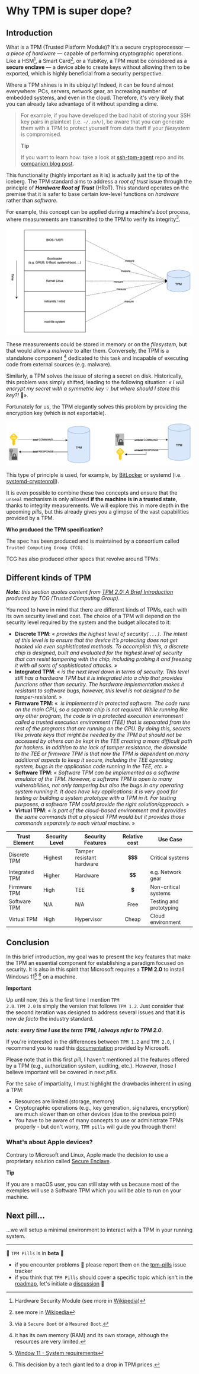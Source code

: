 # Why TPM is super dope?

## Introduction

What is a TPM (Trusted Platform Module)? It's a secure cryptoprocessor — *a piece of hardware* — capable of performing cryptographic operations. Like a HSM[^1], a Smart Card[^2], or a YubiKey, a TPM must be considered as a **secure enclave** — a device able to create keys without allowing them to be exported, which is highly beneficial from a security perspective.

Where a TPM shines is in its ubiquity! Indeed, it can be found almost everywhere: PCs, servers, network gear, an increasing number of embedded systems, and even in the cloud. Therefore, it's very likely that you can already take advantage of it without spending a dime.

> For example, if you have developed the bad habit of storing your SSH key pairs in plaintext (i.e. *`~/.ssh/`*), be aware that you can generate them with a TPM to protect yourself from data theft if your *filesystem* is compromised.
>
> <div class="info">
> <b>Tip</b>
>
> If you want to learn how: take a look at <a href="https://github.com/Foxboron/ssh-tpm-agent" target="_blank">ssh-tpm-agent</a> repo and its <a href="https://linderud.dev/blog/store-ssh-keys-inside-the-tpm-ssh-tpm-agent/" target="_blank">companion blog post</a>.
></div>

This functionality (highly important as it is) is actually just the tip of the iceberg. The TPM standard aims to address a *root of trust* issue through the principle of ***Hardware Root of Trust*** (HRoT). This standard operates on the premise that it is safer to base certain low-level functions on *hardware* rather than *software*.

For example, this concept can be applied during a machine's *boot* process, where measurements are transmitted to the TPM to verify its integrity[^3].

![](./images/01-pill/boot.png)

These measurements could be stored in memory or on the *filesystem*, but that would allow a *malware* to alter them. Conversely, the TPM is a standalone component [^4] dedicated to this task and incapable of executing code from external sources (e.g. malware).  

Similarly, a TPM solves the issue of storing a secret on disk. Historically, this problem was simply shifted, leading to the following situation: *« I will encrypt my secret with a symmetric key* 💡 *but where should I store this key?!* 🤯».  

Fortunately for us, the TPM elegantly solves this problem by providing the encryption key (which is not exportable).

![](./images/01-pill/seal_unseal.png)

This type of principle is used, for example, by [BitLocker](https://learn.microsoft.com/en-us/windows/security/operating-system-security/data-protection/bitlocker/) or systemd (i.e.  [systemd-cryptenroll](https://www.freedesktop.org/software/systemd/man/latest/systemd-cryptenroll.html)).  

It is even possible to combine these two concepts and ensure that the `unseal` mechanism is only allowed **if the machine is in a trusted state**, thanks to integrity measurements. We will explore this in more depth in the upcoming *pills*, but this already gives you a glimpse of the vast capabilities provided by a TPM.

<div class="info">
<b>Who produced the TPM specification?</b>

The spec has been produced and is maintained by a consortium called <code class="hljs">Trusted Computing Group (TCG)</code>. 

TCG has also produced other specs that revolve around TPMs.
</div>

## Different kinds of TPM

***Note:** this section quotes content from [TPM 2.0: A Brief Introduction](https://trustedcomputinggroup.org/wp-content/uploads/TPM-2.0-A-Brief-Introduction.pdf) produced by TCG (Trusted Computing Group).*

You need to have in mind that there are different kinds of TPMs, each with its own security level and cost. The choice of a TPM will depend on the security level required by the system and the budget allocated to it:

- **Discrete TPM**: « *provides the highest level of security`[...]`. The intent of this level is to ensure that the device it’s protecting does not get hacked via even sophisticated methods. To accomplish this, a discrete chip is designed, built and evaluated for the highest level of security that can resist tampering with the chip, including probing it and freezing it with all sorts of sophisticated attacks.* »
- **Integrated TPM**: « *is the next level down in terms of security. This level still has a hardware TPM but it is integrated into a chip that provides functions other than security. The hardware implementation makes it resistant to software bugs, however, this level is not designed to be tamper-resistant.* »
- **Firmware TPM**: «  *is implemented in protected software. The code runs on the main CPU, so a separate chip is not required. While running like any other program, the code is in a protected execution environment called a trusted execution environment (TEE) that is separated from the rest of the programs that are running on the CPU. By doing this, secrets like private keys that might be needed by the TPM but should not be accessed by others can be kept in the TEE creating a more difficult path for hackers. In addition to the lack of tamper resistance, the downside to the TEE or firmware TPM is that now the TPM is dependent on many additional aspects to keep it secure, including the TEE operating system, bugs in the application code running in the TEE, etc.* »
- **Software TPM**: « *Software TPM can be implemented as a software emulator of the TPM. However, a software TPM is open to many vulnerabilities, not only tampering but also the bugs in any operating system running it. It does have key applications: it is very good for testing or building a system prototype with a TPM in it. For testing purposes, a software TPM could provide the right solution/approach.* »
- **Virtual TPM**: « *is part of the cloud-based environment and it provides the same commands that a physical TPM would but it provides those commands separately to each virtual machine.* »

| Trust Element | Security Level | Security Features | Relative cost | Use Case |
| ------------- | -------------- | ----------------- | :-----------: | -------- |
| Discrete TPM | Highest | Tamper resistant hardware | 💲💲💲 | Critical systems |
| Integrated TPM | Higher | Hardware | 💲💲 | e.g. Network gear |
| Firmware TPM | High | TEE | 💲  | Non-critical systems |
| Software TPM | N/A | N/A |   Free   | Testing and prototyping |
| Virtual TPM | High | Hypervisor | Cheap  | Cloud environment |

## Conclusion

In this brief introduction, my goal was to present the key features that make the TPM an essential component for establishing a paradigm focused on security. It is also in this spirit that Microsoft requires a **TPM 2.0** to install Windows 11[^5] [^6] on a machine.

<div class="warning">
<b>Important</b>

Up until now, this is the first time I mention <code class="hljs">TPM 2.0</code>. <code class="hljs">TPM 2.0</code> is simply the version that follows <code class="hljs">TPM 1.2</code>. Just consider that the second iteration was designed to address several issues and that it is now <em>de facto</em> the industry standard.

<b><em>note: every time I use the term TPM, I always refer to TPM 2.0</em></b>.

If you're interested in the differences between <code class="hljs">TPM 1.2</code> and <code class="hljs">TPM 2.0</code>, I recommend you to read this <a href="https://learn.microsoft.com/en-us/windows/security/hardware-security/tpm/tpm-recommendations#tpm-12-vs-20-comparison" target="_blank">documentation</a> provided by Microsoft.
</div>

Please note that in this first *pill*, I haven't mentioned all the features offered by a TPM (e.g., authorization system, auditing, etc.). However, those I believe important will be covered in next *pills*.

For the sake of impartiality, I must highlight the drawbacks inherent in using a TPM:

* Resources are limited (storage, memory)
* Cryptographic operations (e.g., key generation, signatures, encryption) are much slower than on other devices (due to the previous point)
* You have to be aware of many concepts to use or administrate TPMs properly - but don't worry, `TPM pills` will guide you through them!

### What's about Apple devices?

Contrary to Microsoft and Linux, Apple made the decision to use a proprietary solution called [Secure Enclave](https://support.apple.com/guide/security/sec59b0b31ff/web).

<div class="info">
<b>Tip</b>

If you are a macOS user, you can still stay with us because most of the exemples will use a Software TPM which you will be able to run on your machine.
</div>

## Next pill...

...we will setup a minimal environment to interact with a TPM in your running system.

---

🚧 `TPM Pills` is in **beta** 🚧

* if you encounter problems 🙏 please report them on the [tpm-pills](https://github.com/loicsikidi/tpm-pills/issues) issue tracker
* if you think that `TPM Pills` should cover a specific topic which isn't in the [roadmap](https://github.com/loicsikidi/tpm-pills/blob/main/ROADMAP.md), let's initiate a [discussion](https://github.com/loicsikidi/tpm-pills/discussions/new?category=ideas) 💬


[^1]: Hardware Security Module (see more in [Wikipedia](https://en.wikipedia.org/wiki/Hardware_security_module))
[^2]: see more in [Wikipedia](https://en.wikipedia.org/wiki/Smart_card)
[^3]: via a `Secure Boot` or a `Mesured Boot`.
[^4]: it has its own memory (RAM) and its own storage, although the resources are very limited.
[^5]: [Window 11 - System requirements](https://www.microsoft.com/en-us/windows/windows-11-specifications?r=1#table1)
[^6]: This decision by a tech giant led to a drop in TPM prices.
